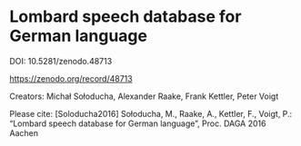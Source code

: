 # Lombard speech database for German language

DOI: 10.5281/zenodo.48713

https://zenodo.org/record/48713

Creators:
Michał Sołoducha, Alexander Raake, Frank Kettler, Peter Voigt

Please cite:
[Soloducha2016]	Sołoducha, M., Raake, A., Kettler, F., Voigt, P.: “Lombard speech database for German language”, Proc. DAGA 2016 Aachen
